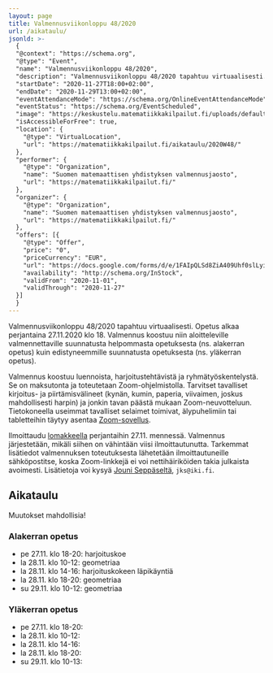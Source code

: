 ```yaml
---
layout: page
title: Valmennusviikonloppu 48/2020
url: /aikataulu/
jsonld: >-
  {
  "@context": "https://schema.org",
  "@type": "Event",
  "name": "Valmennusviikonloppu 48/2020",
  "description": "Valmennusviikonloppu 48/2020 tapahtuu virtuaalisesti. Tilaisuus alkaa perjantaina 27.11.2020 klo 18 ja jatkuu lauantaina ja sunnuntaina. Valmennus on maksutonta.",
  "startDate": "2020-11-27T18:00+02:00",
  "endDate": "2020-11-29T13:00+02:00",
  "eventAttendanceMode": "https://schema.org/OnlineEventAttendanceMode",
  "eventStatus": "https://schema.org/EventScheduled",
  "image": "https://keskustelu.matematiikkakilpailut.fi/uploads/default/original/1X/903d26f2a2a48285467275e06546a35b2f203482.png",
  "isAccessibleForFree": true,
  "location": {
    "@type": "VirtualLocation",
    "url": "https://matematiikkakilpailut.fi/aikataulu/2020W48/"
  },
  "performer": {
    "@type": "Organization",
    "name": "Suomen matemaattisen yhdistyksen valmennusjaosto",
    "url": "https://matematiikkakilpailut.fi/"
  },
  "organizer": {
    "@type": "Organization",
    "name": "Suomen matemaattisen yhdistyksen valmennusjaosto",
    "url": "https://matematiikkakilpailut.fi/"
  },
  "offers": [{
    "@type": "Offer",
    "price": "0",
    "priceCurrency": "EUR",
    "url": "https://docs.google.com/forms/d/e/1FAIpQLSd8ZiA409Uhf0slLyinwYhlB3RCoky6F4darN999Di_0MujIg/viewform?hl=fi",
    "availability": "http://schema.org/InStock",
    "validFrom": "2020-11-01",
    "validThrough": "2020-11-27"
  }]
  }
---
```


Valmennusviikonloppu 48/2020 tapahtuu virtuaalisesti.
Opetus alkaa perjantaina 27.11.2020 klo 18.
Valmennus koostuu niin aloitteleville valmennettaville
suunnatusta helpommasta opetuksesta (ns. alakerran opetus)
kuin edistyneemmille suunnatusta opetuksesta (ns. yläkerran opetus).

Valmennus koostuu luennoista, harjoitustehtävistä ja
ryhmätyöskentelystä. Se on maksutonta ja toteutetaan Zoom-ohjelmistolla.
Tarvitset tavalliset kirjoitus- ja piirtämisvälineet (kynän, kumin, paperia,
viivaimen, joskus mahdollisesti harpin) ja jonkin tavan päästä mukaan
Zoom-neuvotteluun. Tietokoneella useimmat tavalliset selaimet toimivat,
älypuhelimiin tai tabletteihin täytyy asentaa [Zoom-sovellus](https://zoom.us/download).

Ilmoittaudu [lomakkeella] perjantaihin 27.11. mennessä.
Valmennus järjestetään, mikäli siihen on vähintään viisi ilmoittautunutta.
Tarkemmat lisätiedot valmennuksen toteutuksesta lähetetään
ilmoittautuneille sähköpostitse, koska Zoom-linkkejä ei voi nettihäiriköiden
takia julkaista avoimesti.
Lisätietoja voi kysyä [Jouni Seppäseltä](mailto:jks@iki.fi), `jks@iki.fi`.

[lomakkeella]: https://docs.google.com/forms/d/e/1FAIpQLSd8ZiA409Uhf0slLyinwYhlB3RCoky6F4darN999Di_0MujIg/viewform?hl=fi

## Aikataulu

Muutokset mahdollisia!

### Alakerran opetus

- pe 27.11. klo 18-20: harjoituskoe
- la 28.11. klo 10-12: geometriaa
- la 28.11. klo 14-16: harjoituskokeen läpikäyntiä
- la 28.11. klo 18-20: geometriaa
- su 29.11. klo 10-12: geometriaa

### Yläkerran opetus

- pe 27.11. klo 18-20:
- la 28.11. klo 10-12:
- la 28.11. klo 14-16:
- la 28.11. klo 18-20:
- su 29.11. klo 10-13:
